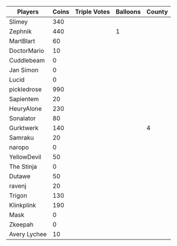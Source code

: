 | Players     | Coins | Triple Votes | Balloons | County |
|-------------|-------|--------------|----------|--------|
| Slimey      | 340   |              |          |        |
| Zephnik     |  440  |              |    1     |        |
| MartBlart   | 60    |              |          |        |
| DoctorMario |  10   |              |          |        |
| Cuddlebeam  |  0    |              |          |        |
| Jan Simon   |  0    |              |          |        |
| Lucid       |  0    |              |          |        |
| pickledrose |   990 |              |          |        |
| Sapientem   |   20  |              |          |        |
| HeuryAlone  | 230   |              |          |        |
| Sonalator   |  80   |              |          |        |
| Gurktwerk   |   140 |              |          |    4   |
| Samraku     |20     |              |          |        |
| naropo      |  0    |              |          |        |
| YellowDevil | 50    |              |          |        |
| The Stinja  |  0    |              |          |        |
| Dutawe      | 50    |              |          |        |
| ravenj      | 20    |              |          |        |
| Trigon      |130    |              |          |        |
| Klinkplink  |190    |              |          |        |
| Mask        |    0  |              |          |        |
| Zkeepah     |    0  |              |          |        |
| Avery Lychee|   10  |              |          |        |
